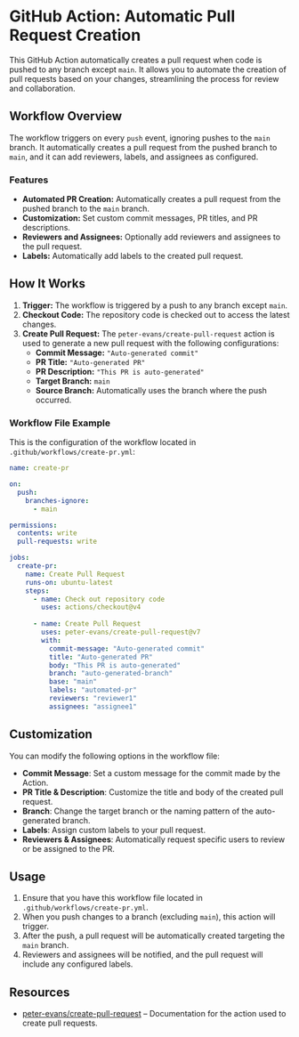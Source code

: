 # GitHub Action: Automatic Pull Request Creation

This GitHub Action automatically creates a pull request when code is pushed to any branch except `main`. It allows you to automate the creation of pull requests based on your changes, streamlining the process for review and collaboration.

## Workflow Overview

The workflow triggers on every `push` event, ignoring pushes to the `main` branch. It automatically creates a pull request from the pushed branch to `main`, and it can add reviewers, labels, and assignees as configured.

### Features

- **Automated PR Creation:** Automatically creates a pull request from the pushed branch to the `main` branch.
- **Customization:** Set custom commit messages, PR titles, and PR descriptions.
- **Reviewers and Assignees:** Optionally add reviewers and assignees to the pull request.
- **Labels:** Automatically add labels to the created pull request.

## How It Works

1. **Trigger:** The workflow is triggered by a push to any branch except `main`.
2. **Checkout Code:** The repository code is checked out to access the latest changes.
3. **Create Pull Request:** The `peter-evans/create-pull-request` action is used to generate a new pull request with the following configurations:
   - **Commit Message:** `"Auto-generated commit"`
   - **PR Title:** `"Auto-generated PR"`
   - **PR Description:** `"This PR is auto-generated"`
   - **Target Branch:** `main`
   - **Source Branch:** Automatically uses the branch where the push occurred.

### Workflow File Example

This is the configuration of the workflow located in `.github/workflows/create-pr.yml`:

```yaml
name: create-pr

on:
  push:
    branches-ignore:
      - main

permissions:
  contents: write
  pull-requests: write

jobs:
  create-pr:
    name: Create Pull Request
    runs-on: ubuntu-latest
    steps:
      - name: Check out repository code
        uses: actions/checkout@v4
      
      - name: Create Pull Request
        uses: peter-evans/create-pull-request@v7
        with:
          commit-message: "Auto-generated commit"
          title: "Auto-generated PR"
          body: "This PR is auto-generated"
          branch: "auto-generated-branch"
          base: "main"
          labels: "automated-pr"
          reviewers: "reviewer1"
          assignees: "assignee1"
```

## Customization

You can modify the following options in the workflow file:

- **Commit Message**: Set a custom message for the commit made by the Action.
- **PR Title & Description**: Customize the title and body of the created pull request.
- **Branch**: Change the target branch or the naming pattern of the auto-generated branch.
- **Labels**: Assign custom labels to your pull request.
- **Reviewers & Assignees**: Automatically request specific users to review or be assigned to the PR.

## Usage

1. Ensure that you have this workflow file located in `.github/workflows/create-pr.yml`.
2. When you push changes to a branch (excluding `main`), this action will trigger.
3. After the push, a pull request will be automatically created targeting the `main` branch.
4. Reviewers and assignees will be notified, and the pull request will include any configured labels.

## Resources

- [peter-evans/create-pull-request](https://github.com/peter-evans/create-pull-request) – Documentation for the action used to create pull requests.